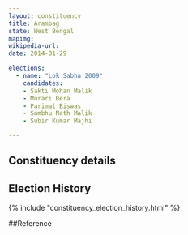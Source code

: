 ```yaml
---
layout: constituency
title: Arambag
state: West Bengal
mapimg: 
wikipedia-url: 
date: 2014-01-29

elections: 
  - name: "Lok Sabha 2009"
    candidates: 
    - Sakti Mohan Malik 
    - Murari Bera 
    - Parimal Biswas 
    - Sambhu Nath Malik 
    - Subir Kumar Majhi 

---
```

## Constituency details


## Election History
{% include "constituency_election_history.html" %}

##Reference
